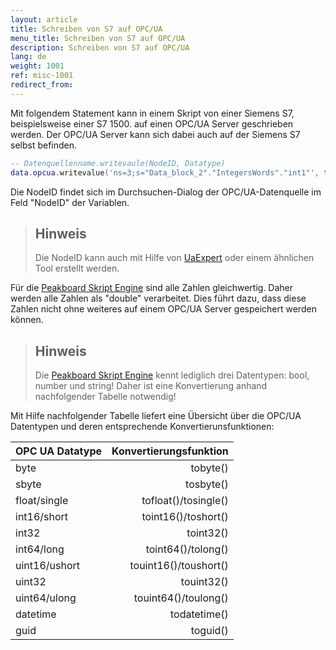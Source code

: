 ```yaml
---
layout: article
title: Schreiben von S7 auf OPC/UA
menu_title: Schreiben von S7 auf OPC/UA
description: Schreiben von S7 auf OPC/UA
lang: de
weight: 1001
ref: misc-1001
redirect_from:
---
```


Mit folgendem Statement kann in einem Skript von einer Siemens S7,  beispielsweise einer S7 1500. auf einen OPC/UA Server geschrieben werden.
Der OPC/UA Server kann sich dabei auch auf der Siemens S7 selbst befinden.

```lua
-- Datenquellenname.writevaule(NodeID, Datatype)
data.opcua.writevalue('ns=3;s="Data_block_2"."IntegersWords"."int1"', toint16(12))
```

Die NodeID findet sich im Durchsuchen-Dialog der OPC/UA-Datenquelle im Feld "NodeID" der Variablen. 

> ## Hinweis
>Die NodeID kann auch mit Hilfe von [UaExpert](https://opcfoundation.org/products/view/uaexpert) oder einem ähnlichen Tool erstellt werden.

Für die [Peakboard Skript Engine](/scripting/de-script-engine.html) sind alle Zahlen gleichwertig. 
Daher werden alle Zahlen als "double" verarbeitet.
Dies führt dazu, dass diese Zahlen nicht ohne weiteres auf einem OPC/UA Server gespeichert werden können.

> ## Hinweis
>Die [Peakboard Skript Engine](/scripting/de-script-engine.html) kennt lediglich drei Datentypen: bool, number und string!
>Daher ist eine Konvertierung anhand nachfolgender Tabelle notwendig!

Mit Hilfe nachfolgender Tabelle liefert eine Übersicht über die OPC/UA Datentypen und deren entsprechende Konvertierunsfunktionen:

| OPC UA Datatype | Konvertierungsfunktion |
|-----------------|----------------------:|
| byte            |              tobyte() |
| sbyte           |             tosbyte() |
| float/single    |  tofloat()/tosingle() |
| int16/short     |   toint16()/toshort() |
| int32           |             toint32() |
| int64/long      |    toint64()/tolong() |
| uint16/ushort   | touint16()/toushort() |
| uint32          |            touint32() |
| uint64/ulong    |  touint64()/toulong() |
| datetime        |          todatetime() |
| guid            |              toguid() |
